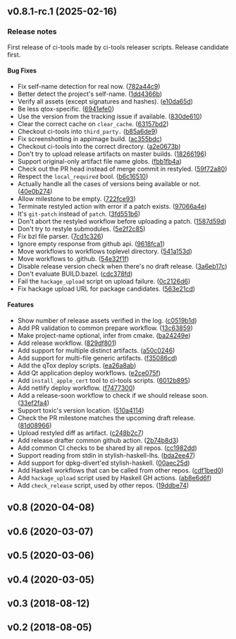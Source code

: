 <a name="v0.8.1-rc.1"></a>

## v0.8.1-rc.1 (2025-02-16)

### Release notes

First release of ci-tools made by ci-tools releaser scripts. Release candidate first.

#### Bug Fixes

- Fix self-name detection for real now. ([782a44c9](https://github.com/TokTok/ci-tools/commit/782a44c9cf025a042e6c301ea1bd55a412dc2616))
- Better detect the project's self-name. ([1dd4366b](https://github.com/TokTok/ci-tools/commit/1dd4366beb0652a67095a4bbb10eb32b2f5c0bbd))
- Verify all assets (except signatures and hashes). ([e10da65d](https://github.com/TokTok/ci-tools/commit/e10da65db8cf31bc50d393f8010d078fac4a5eb7))
- Be less qtox-specific. ([6941efe0](https://github.com/TokTok/ci-tools/commit/6941efe0f13a4d436090ad803cffd36c785bbebc))
- Use the version from the tracking issue if available. ([830de610](https://github.com/TokTok/ci-tools/commit/830de6105193836c84e22d226853b900bd570616))
- Clear the correct cache on `clear_cache`. ([63157bd2](https://github.com/TokTok/ci-tools/commit/63157bd203107473d9be3102d960adc9863678ba))
- Checkout ci-tools into `third_party.` ([b85a6de9](https://github.com/TokTok/ci-tools/commit/b85a6de9faabfa1db0b986cfd19a31e9535a4d07))
- Fix screenshotting in appimage build. ([ac355bdc](https://github.com/TokTok/ci-tools/commit/ac355bdcbc2956a1783b43a6c9cff407b84f9986))
- Checkout ci-tools into the correct directory. ([a2e0673b](https://github.com/TokTok/ci-tools/commit/a2e0673b97ce5e83ba77873888de765aefe29709))
- Don't try to upload release artifacts on master builds. ([18266196](https://github.com/TokTok/ci-tools/commit/18266196d7424fafdc1b9b7189073e10c9131ec8))
- Support original-only artifact file name globs. ([fbb1fb4a](https://github.com/TokTok/ci-tools/commit/fbb1fb4af5bd037880392695f3074b43aab7a47e))
- Check out the PR head instead of merge commit in restyled. ([59f72a80](https://github.com/TokTok/ci-tools/commit/59f72a80cf8534dda16baef101d59dd19ddd976e))
- Respect the `local_required` bool. ([b6c16510](https://github.com/TokTok/ci-tools/commit/b6c165106361fa59cfa9f0ba018f4f442bd65e33))
- Actually handle all the cases of versions being available or not. ([40e0b274](https://github.com/TokTok/ci-tools/commit/40e0b2746905475d709860a40a524b89d7fcd1f4))
- Allow milestone to be empty. ([722fce93](https://github.com/TokTok/ci-tools/commit/722fce937d2644f32c4f66097e6990696cb22759))
- Terminate restyled action with error if a patch exists. ([97066a4e](https://github.com/TokTok/ci-tools/commit/97066a4ee3e886e215e337047ffc975a1cddac73))
- It's `git-patch` instead of `patch`. ([3fd551b6](https://github.com/TokTok/ci-tools/commit/3fd551b6d2d7c0b4f298da5ae0b66ad9fa6dd0fb))
- Don't abort the restyled workflow before uploading a patch. ([1587d59d](https://github.com/TokTok/ci-tools/commit/1587d59ddce88445b7e7b147637ad9efc9ac49aa))
- Don't try to restyle submodules. ([5e2f2c85](https://github.com/TokTok/ci-tools/commit/5e2f2c850312de1ad1735df0dbf23bab04e7c880))
- Fix bzl file parser. ([7cd1c326](https://github.com/TokTok/ci-tools/commit/7cd1c32652a13477cc08e1da53367a355621e31e))
- Ignore empty response from github api. ([9618fca1](https://github.com/TokTok/ci-tools/commit/9618fca17dde1ab1e1c8f88f6f5ea39584a4363c))
- Move workflows to workflows toplevel directory. ([541a153d](https://github.com/TokTok/ci-tools/commit/541a153dd71325654faf51be0600cb9a88fb8798))
- Move workflows to .github. ([54e32f1f](https://github.com/TokTok/ci-tools/commit/54e32f1fe11877100c58c189c11e9de591a62909))
- Disable release version check when there's no draft release. ([3a6eb17c](https://github.com/TokTok/ci-tools/commit/3a6eb17c69cb70ff6786309ceb8bde01247a5ee7))
- Don't evaluate BUILD.bazel. ([cdc378fd](https://github.com/TokTok/ci-tools/commit/cdc378fd2bbcb636db0a331e03bf0585b2339ea4))
- Fail the `hackage_upload` script on upload failure. ([0c2126d6](https://github.com/TokTok/ci-tools/commit/0c2126d6a22f551c6430def25d1da327ab628ecc))
- Fix hackage upload URL for package candidates. ([563e21cd](https://github.com/TokTok/ci-tools/commit/563e21cdcf71f5719d370e21f880a5d89b9a4a52))

#### Features

- Show number of release assets verified in the log. ([c0519b1d](https://github.com/TokTok/ci-tools/commit/c0519b1d6610c99d507220399e4f45d51846893e))
- Add PR validation to common prepare workflow. ([13c63859](https://github.com/TokTok/ci-tools/commit/13c63859954b7130d1546a738fcfb6fc37aec66a))
- Make project-name optional, infer from cmake. ([ba24249e](https://github.com/TokTok/ci-tools/commit/ba24249e74723ccaf0ca91a2408381c3be2b1bb6))
- Add release workflow. ([829df801](https://github.com/TokTok/ci-tools/commit/829df801043ef137c1010982033efbcf95589079))
- Add support for multiple distinct artifacts. ([a50c0246](https://github.com/TokTok/ci-tools/commit/a50c0246fc0899bb0e40ce10df685af5cea4c3b3))
- Add support for multi-file generic artifacts. ([f35086cd](https://github.com/TokTok/ci-tools/commit/f35086cddd1dc66a2070b3d936274fe5a43036b1))
- Add the qTox deploy scripts. ([ea26a8ab](https://github.com/TokTok/ci-tools/commit/ea26a8abd893e40c5aef3767d05a82621410ba86))
- Add Qt application deploy workflows. ([e2ce075f](https://github.com/TokTok/ci-tools/commit/e2ce075f41686df0ff281d7c9952fe18b349884d))
- Add `install_apple_cert` tool to ci-tools scripts. ([6012b895](https://github.com/TokTok/ci-tools/commit/6012b8955818aff2d4cc334bb9bb1d677d007d19))
- Add netlify deploy workflow. ([f7477300](https://github.com/TokTok/ci-tools/commit/f747730015e61640d7b8062078bddadfcd92f2f9))
- Add a release-soon workflow to check if we should release soon. ([33ef2fa4](https://github.com/TokTok/ci-tools/commit/33ef2fa41d30619435181bd5ff42cc2365618c10))
- Support toxic's version location. ([510a4114](https://github.com/TokTok/ci-tools/commit/510a4114bab49ceeb171608daf1f34ea7fdad17a))
- Check the PR milestone matches the upcoming draft release. ([81d08966](https://github.com/TokTok/ci-tools/commit/81d08966bc7c32db7b5c9ae923962de4dd9ff42d))
- Upload restyled diff as artifact. ([c248b2c7](https://github.com/TokTok/ci-tools/commit/c248b2c7a1baeb60d2e3bbf9fc467509f60011c7))
- Add release drafter common github action. ([2b74b8d3](https://github.com/TokTok/ci-tools/commit/2b74b8d3c7af26525e43670a651b77e4f7f2f169))
- Add common CI checks to be shared by all repos. ([cc1982dd](https://github.com/TokTok/ci-tools/commit/cc1982dd081eadf2aea460ddaf9bc20f4230763b))
- Support reading from stdin in stylish-haskell-lhs. ([bda2ee47](https://github.com/TokTok/ci-tools/commit/bda2ee47c6d3958dcaa71d87bc57cb48d6e0e981))
- Add support for dpkg-divert'ed stylish-haskell. ([00aec25d](https://github.com/TokTok/ci-tools/commit/00aec25d4e58e720119e4853b8d986dc996b52f8))
- Add Haskell workflows that can be called from other repos. ([cdf1bed0](https://github.com/TokTok/ci-tools/commit/cdf1bed0dc3c6b97c1cb402d649c13a43c0ae939))
- Add `hackage_upload` script used by Haskell GH actions. ([ab8e6d6f](https://github.com/TokTok/ci-tools/commit/ab8e6d6f168a0318f4b3210cc5a4fa71b25b52f9))
- Add `check_release` script, used by other repos. ([19ddbe74](https://github.com/TokTok/ci-tools/commit/19ddbe740f5ea38e64fd0aa1232e03fdd8bc993f))

<a name="v0.8"></a>

## v0.8 (2020-04-08)

<a name="v0.6"></a>

## v0.6 (2020-03-07)

<a name="v0.5"></a>

## v0.5 (2020-03-06)

<a name="v0.4"></a>

## v0.4 (2020-03-05)

<a name="v0.3"></a>

## v0.3 (2018-08-12)

<a name="v0.2"></a>

## v0.2 (2018-08-05)
